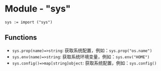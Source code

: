 # Module - "sys"

```golang
sys := import ("sys")
```

## Functions

- `sys.prop(name)=>string`: 获取系统配置，例如：`sys.prop("os.name")`
- `sys.env(name)=>string`: 获取系统环境变量，例如：`sys.env("HOME")`
- `sys.config()=>map[string]object`: 获取系统配置，例如：`sys.config()`

